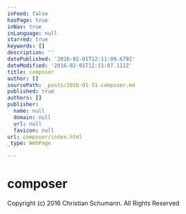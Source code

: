 ```yaml
---
inFeed: false
hasPage: true
inNav: true
inLanguage: null
starred: true
keywords: []
description: ''
datePublished: '2016-02-01T12:11:09.679Z'
dateModified: '2016-02-01T12:11:07.111Z'
title: composer
author: []
sourcePath: _posts/2016-01-31-composer.md
published: true
authors: []
publisher:
  name: null
  domain: null
  url: null
  favicon: null
url: composer/index.html
_type: WebPage

---
```

# composer

Copyright (c) 2016 Christian Schumann. All Rights Reserved